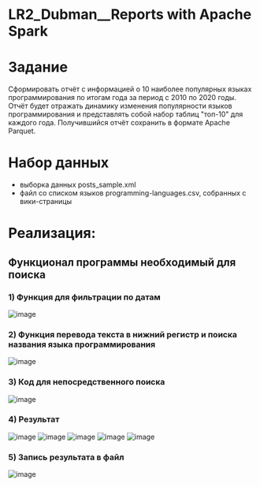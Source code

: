 # LR2_Dubman__Reports with Apache Spark


# Задание
Сформировать отчёт с информацией о 10 наиболее популярных языках программирования по итогам года за период с 2010 по 2020 годы. Отчёт будет отражать динамику изменения популярности языков программирования и представлять собой набор таблиц "топ-10" для каждого года.
Получившийся отчёт сохранить в формате Apache Parquet.

# Набор данных
-  выборка данных posts_sample.xml 
-  файл со списком языков programming-languages.csv, собранных с вики-страницы

# Реализация:

## Функционал программы необходимый для поиска

### 1) Функция для фильтрации по датам
![image](https://github.com/Won20/Big-Data/assets/102918065/43fdafeb-a91d-413d-8178-989a45ed5d50)

### 2) Функция перевода текста в нижний регистр и поиска названия языка программирования
![image](https://github.com/Won20/Big-Data/assets/102918065/82a5ff88-90a4-413f-941c-a385c142a770)

### 3)  Код для непосредственного поиска
![image](https://github.com/Won20/Big-Data/assets/102918065/e9930352-a2cd-4899-b3de-ef6fde822254)

### 4) Результат
![image](https://github.com/Won20/Big-Data/assets/102918065/275c91d2-9b13-4099-b4e7-3180f5e9837d) ![image](https://github.com/Won20/Big-Data/assets/102918065/190df2f6-fdd1-4e47-8b7c-08c518f4537b)
![image](https://github.com/Won20/Big-Data/assets/102918065/b832ef8f-b900-47d2-be53-1204a938bf8a) ![image](https://github.com/Won20/Big-Data/assets/102918065/7622cfcd-0158-42de-a5a6-72afc7a7f377)
![image](https://github.com/Won20/Big-Data/assets/102918065/6adf657c-9190-46e9-8842-8ece838d1337)

### 5) Запись результата в файл
![image](https://github.com/Won20/Big-Data/assets/102918065/6420b579-f89a-4cac-af2f-515566ac18c7)








  
